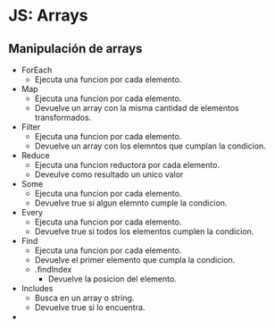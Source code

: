 # JS: Arrays

## Manipulación de arrays

* ForEach
  * Ejecuta una funcion por cada elemento.
* Map
  * Ejecuta una funcion por cada elemento.
  * Devuelve un array con la misma cantidad de elementos transformados.
* Filter
  * Ejecuta una funcion por cada elemento.
  * Devuelve un array con los elemntos que cumplan la condicion.
* Reduce
  * Ejecuta una funcion reductora por cada elemento.
  * Deveulve como resultado un unico valor
* Some
  * Ejecuta una funcion por cada elemento.
  * Devuelve true si algun elemnto cumple la condicion.
* Every
  * Ejecuta una funcion por cada elemento.
  * Devuelve true si todos los elementos cumplen la condicion.
* Find
  * Ejecuta una funcion por cada elemento.
  * Devuelve el primer elemento que cumpla la condicion.
  * .findIndex
    * Devuelve la posicion del elemento.
* Includes
  * Busca en un array o string.
  * Devuelve true si lo encuentra.
*
